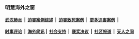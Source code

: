 
### 明慧海外之窗

####  [武汉肺炎](indexes/365.md?t=02090600) &nbsp;|&nbsp;  [迫害案例综述](indexes/328.md?t=02090600) &nbsp;|&nbsp; [迫害致死案例](indexes/277.md?t=02090600)  &nbsp;|&nbsp; [更多迫害案例](indexes/81.md?t=02090600)  &nbsp;|&nbsp; 
####  [时事评论](indexes/19.md?t=02090600) &nbsp;|&nbsp; [海外简讯](indexes/245.md?t=02090600)&nbsp;|&nbsp;  [社会支持](indexes/140.md?t=02090600) &nbsp;|&nbsp; [褒奖决议](indexes/282.md?t=02090600) &nbsp;|&nbsp; [社区报道](indexes/91.md?t=02090600)  &nbsp;|&nbsp; [天人之间](indexes/78.md?t=02090600) 

